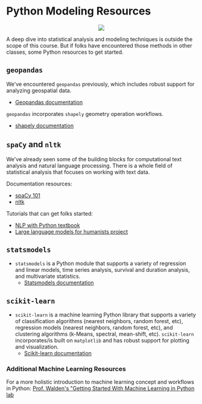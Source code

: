 # Python Modeling Resources

<p align="center"><img class="aligncenter" src="https://pickl.ai/blog/wp-content/uploads/2023/08/Statistical-Modeling-Techniques-1024x742.jpg" /></a></p>

A deep dive into statistical analysis and modeling techniques is outside the scope of this course. But if folks have encountered those methods in other classes, some Python resources to get started.

## `geopandas`

We've encountered `geopandas` previously, which includes robust support for analyzing geospatial data.
- [Geopandas documentation](https://geopandas.org/en/stable/docs/user_guide/geometric_manipulations.html)

`geopandas` incorporates `shapely` geometry operation workflows.
- [shapely documentation](https://shapely.readthedocs.io/en/stable/manual.html's)

## `spaCy` and `nltk`

We've already seen some of the building blocks for computational text analysis and natural language processing. There is a whole field of statistical analysis that focuses on working with text data.

Documentation resources:
- [spaCy 101](https://spacy.io/usage/spacy-101)
- [nltk](https://www.nltk.org/)

Tutorials that can get folks started:
- [NLP with Python textbook](https://www.nltk.org/book/)
- [Large language models for humanists project](http://www.aiforhumanists.com/tutorials/)

## `statsmodels`

- `statsmodels` is a Python module that supports a variety of regression and linear models, time series analysis, survival and duration analysis, and multivariate statistics.
  * [Statsmodels documentation](https://www.statsmodels.org/stable/user-guide.html)
  
## `scikit-learn`

- `scikit-learn` is a machine learning Python library that supports a variety of classification algorithms (nearest neighbors, random forest, etc), regression models (nearest neighbors, random forest, etc), and clustering algorithms (k-Means, spectral, mean-shift, etc). `scikit-learn` incorporates/is built on `matplotlib` and has robust support for plotting and visualization.
  * [Scikit-learn documentation](https://scikit-learn.org/stable/)
  
### Additional Machine Learning Resources

For a more holistic introduction to machine learning concept and workflows in Python: [Prof. Walden's "Getting Started With Machine Learning in Python lab](https://github.com/kwaldenphd/machine-learning-intro/blob/main/ml-python-intro.md#machine-learning-libraries) 